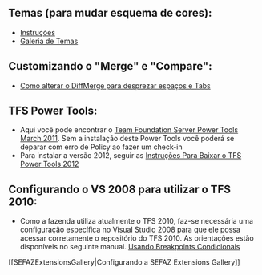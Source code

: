 ## Temas (para mudar esquema de cores):
 * [Instruções](http://social.msdn.microsoft.com/Forums/en/Vsexpressvcs/thread/8826dd25-f6bd-4c0c-9509-1d5916f8a370)
 * [Galeria de Temas](http://studiostyles.info/schemes/wekeroad-ink)
## Customizando o "Merge" e "Compare":
 * [Como alterar o DiffMerge para desprezar espaços e Tabs](http://www.controlstatements.com/2009/03/whitesapce-in-team-system-compare.html)
## TFS Power Tools:
 * Aqui você pode encontrar o [Team Foundation Server Power Tools March 2011](http://visualstudiogallery.msdn.microsoft.com/en-us/c255a1e4-04ba-4f68-8f4e-cd473d6b971f). Sem a instalação deste Power Tools você poderá se deparar com erro de Policy ao fazer um check-in
 * Para instalar a versão 2012, seguir as [Instruções Para Baixar o TFS Power Tools 2012](http://etc.intra.fazenda.sp.gov.br/sites/cds_equipe/cds_equipe/Wiki%20CDS/Instru%C3%A7%C3%B5esBaixarTFSPowerTools2012.aspx)
## Configurando o VS 2008 para utilizar o TFS 2010:
 * Como a fazenda utiliza atualmente o TFS 2010, faz-se necessária uma configuração específica no Visual Studio 2008 para que ele possa acessar corretamente o repositório do TFS 2010. As orientações estão disponíveis no seguinte manual.
[Usando Breakpoints Condicionais](https://ads.intra.fazenda.sp.gov.br/tfs/ADMIN/Wiki_Arquitetura/_wiki/wikis/Wiki_Arquitetura.wiki/319/Usando-Breakpoints-Condicionais)

 

[[SEFAZExtensionsGallery|Configurando a SEFAZ Extensions Gallery]]